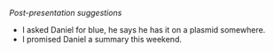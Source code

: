 *Post-presentation suggestions*
- I asked Daniel for blue, he says he has it on a plasmid somewhere.
- I promised Daniel a summary this weekend.